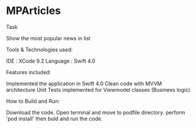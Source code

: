 # MPArticles

Task

Show the most popular news in list

Tools & Technologies used:

IDE : XCode 9.2 Language : Swift 4.0

Features included:

Implemented the application in Swift 4.0
Clean code with MVVM architecture
Unit Tests implemented for Viewmodel classes (Businees logic)

How to Build and Run:

Download the code.
Open terminal and move to podfile directory.
perform 'pod install' then buld and run the code.



